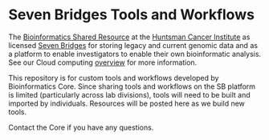 # Seven Bridges Tools and Workflows

The [Bioinformatics Shared Resource](https://uofuhealth.utah.edu/huntsman/shared-resources/gba/bioinformatics/) 
at the [Huntsman Cancer Institute](https://huntsmancancer.org/index.php) as licensed 
[Seven Bridges](https://www.sevenbridges.com/) for storing legacy and current genomic 
data and as a platform to enable investigators to enable their own bioinformatic analysis. 
See our Cloud computing [overview](https://uofuhealth.utah.edu/huntsman/shared-resources/gba/bioinformatics/cloud-storage/) 
for more information.

This repository is for custom tools and workflows developed by Bioinformatics Core. 
Since sharing tools and workflows on the SB platform is limited (particularly across 
lab divisions), tools will need to be built and imported by individuals. Resources will 
be posted here as we build new tools.

Contact the Core if you have any questions.

